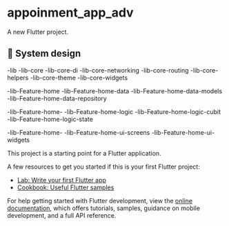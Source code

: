 # appoinment_app_adv

A new Flutter project.

## 🎨 System design

-lib
-lib-core
-lib-core-di
-lib-core-networking
-lib-core-routing
-lib-core-helpers
-lib-core-theme
-lib-core-widgets

-lib-Feature-home
-lib-Feature-home-data
-lib-Feature-home-data-models
-lib-Feature-home-data-repository

-lib-Feature-home-
-lib-Feature-home-logic
-lib-Feature-home-logic-cubit
-lib-Feature-home-logic-state

-lib-Feature-home-
-lib-Feature-home-ui-screens
-lib-Feature-home-ui-widgets



This project is a starting point for a Flutter application.

A few resources to get you started if this is your first Flutter project:

- [Lab: Write your first Flutter app](https://docs.flutter.dev/get-started/codelab)
- [Cookbook: Useful Flutter samples](https://docs.flutter.dev/cookbook)

For help getting started with Flutter development, view the
[online documentation](https://docs.flutter.dev/), which offers tutorials,
samples, guidance on mobile development, and a full API reference.
